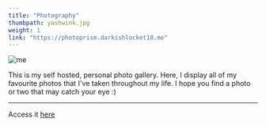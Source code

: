 ```yaml
---
title: "Photography"
thumbpath: yashwink.jpg
weight: 1
link: "https://photoprism.darkishlocket10.me"
---
```


![me](/yashwink.jpg)

This is my self hosted, personal photo gallery. Here, I display all of my favourite photos that I've taken throughout my life. I hope you find a photo or two that may catch your eye :)



---

Access it [here](https://photoprism.darkishlocket10.me)